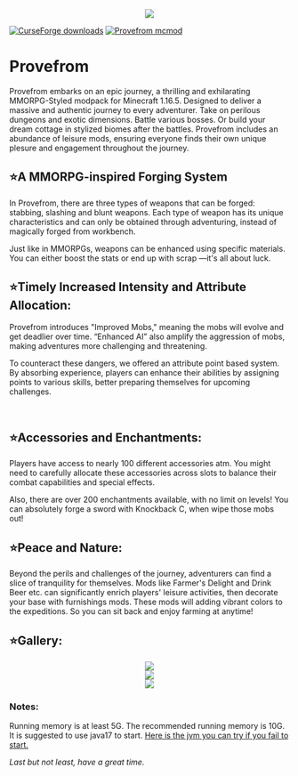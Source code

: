 <div align=center><img src=https://i2.mcmod.cn/editor/upload/20230831/1693448871_544101_Jrwj.webp></div>   

[![CurseForge downloads](http://cf.way2muchnoise.eu/full_908131_downloads.svg)](https://www.curseforge.com/minecraft/modpacks/provefrom)
[![Provefrom mcmod](https://img.shields.io/badge/Provefrom%20-mcmod%20-green)](https://www.mcmod.cn/modpack/569.html)

# Provefrom
Provefrom embarks on an epic journey, a thrilling and exhilarating MMORPG-Styled modpack for Minecraft 1.16.5. Designed to deliver a massive and authentic journey to every adventurer. Take on perilous dungeons and exotic dimensions. Battle various bosses. Or build your dream cottage in stylized biomes after the battles. Provefrom includes an abundance of leisure mods, ensuring everyone finds their own unique plesure and engagement throughout the journey.

## ⭐A MMORPG-inspired Forging System

In Provefrom, there are three types of weapons that can be forged: stabbing, slashing and blunt weapons. Each type of weapon has its unique characteristics and can only be obtained through adventuring, instead of magically forged from workbench.

Just like in MMORPGs, weapons can be enhanced using specific materials. You can either boost the stats or end up with scrap —it's all about luck.

## ⭐Timely Increased Intensity and Attribute Allocation:

Provefrom introduces "Improved Mobs," meaning the mobs will evolve and get deadlier over time. “Enhanced AI” also amplify the aggression of mobs, making adventures more challenging and threatening.

To counteract these dangers, we offered an attribute point based system. By absorbing experience, players can enhance their abilities by assigning points to various skills, better preparing themselves for upcoming challenges.

 
## ⭐Accessories and Enchantments:


Players have access to nearly 100 different accessories atm. You might need to carefully allocate these accessories across slots to balance their combat capabilities and special effects.


Also, there are over 200 enchantments available, with no limit on levels! You can absolutely forge a sword with Knockback C, when wipe those mobs out!


## ⭐Peace and Nature:

Beyond the perils and challenges of the journey, adventurers can find a slice of tranquility for themselves. Mods like Farmer's Delight and Drink Beer etc. can significantly enrich players' leisure activities, then decorate your base with furnishings mods. These mods will adding vibrant colors to the expeditions. So you can sit back and enjoy farming at anytime!
  

## ⭐Gallery:

<div align=center><img src=overrides\config\fancymenu\slideshows\mainwindow\images\image_1.png></div>  
<div align=center><img src=overrides\config\fancymenu\slideshows\mainwindow\images\image_5.png></div>  
<div align=center><img src=overrides\config\fancymenu\slideshows\mainwindow\images\image_9.png></div>  


### Notes:

Running memory is at least 5G. The recommended running memory is 10G. It is suggested to use java17 to start. [Here is the jvm you can try if you fail to start.](https://github.com/Kasualix/ModernFix/wiki/1.16-%E4%BD%BF%E7%94%A8-Java-17-%E7%9A%84%E6%89%80%E9%9C%80%E5%8F%82%E6%95%B0)  

_Last but not least, have a great time._  